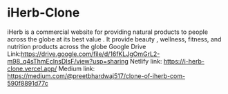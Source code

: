 # iHerb-Clone
iHerb is a commercial website for providing natural products to people across the globe at its best value . It provide beauty , wellness, fitness, and nutrition products across the globe
Google Drive Link:https://drive.google.com/file/d/16fKLJgOmGrL2-m98_q4sThmEcInsDIsF/view?usp=sharing
Netlify link: https://i-herb-clone.vercel.app/
Medium link:  https://medium.com/@preetbhardwaj517/clone-of-iherb-com-590f8891d77c
